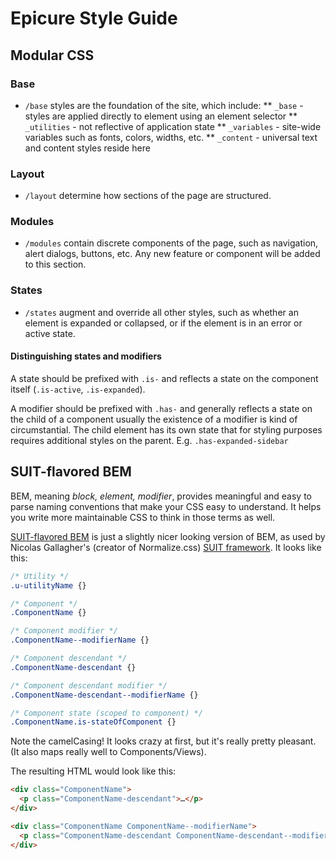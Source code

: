 # Epicure Style Guide

## Modular CSS

### Base

  * `/base` styles are the foundation of the site, which include:
  ** `_base` - styles are applied directly to element using an element selector
  ** `_utilities` - not reflective of application state
  ** `_variables` - site-wide variables such as fonts, colors, widths, etc.
  ** `_content` - universal text and content styles reside here

### Layout

  * `/layout` determine how sections of the page are structured.

### Modules

  * `/modules` contain discrete components of the page, such as navigation, alert dialogs, buttons, etc. Any new feature or component will be added to this section.

### States

  * `/states` augment and override all other styles, such as whether an element is expanded or collapsed, or if the element is in an error or active state.

#### Distinguishing states and modifiers

A state should be prefixed with `.is-` and reflects a state on the component itself (`.is-active`, `.is-expanded`).

A modifier should be prefixed with `.has-` and generally reflects a state on the child of a component usually the existence of a modifier is kind of circumstantial. The child element has its own state that for styling purposes requires additional styles on the parent. E.g. `.has-expanded-sidebar`

## SUIT-flavored BEM

BEM, meaning _block, element, modifier_, provides meaningful and easy to parse naming conventions that make your CSS easy to understand. It helps you write more maintainable CSS to think in those terms as well.

[SUIT-flavored BEM](http://nicolasgallagher.com/about-html-semantics-front-end-architecture/) is just a slightly nicer looking version of BEM, as used by Nicolas Gallagher's (creator of Normalize.css) [SUIT framework](https://github.com/suitcss/suit). It looks like this:

```scss
/* Utility */
.u-utilityName {}

/* Component */
.ComponentName {}

/* Component modifier */
.ComponentName--modifierName {}

/* Component descendant */
.ComponentName-descendant {}

/* Component descendant modifier */
.ComponentName-descendant--modifierName {}

/* Component state (scoped to component) */
.ComponentName.is-stateOfComponent {}
```

Note the camelCasing! It looks crazy at first, but it's really pretty pleasant. (It also maps really well to Components/Views).

The resulting HTML would look like this:

```html
<div class="ComponentName">
  <p class="ComponentName-descendant">…</p>
</div>

<div class="ComponentName ComponentName--modifierName">
  <p class="ComponentName-descendant ComponentName-descendant--modifierName">…</p>
</div>
```
